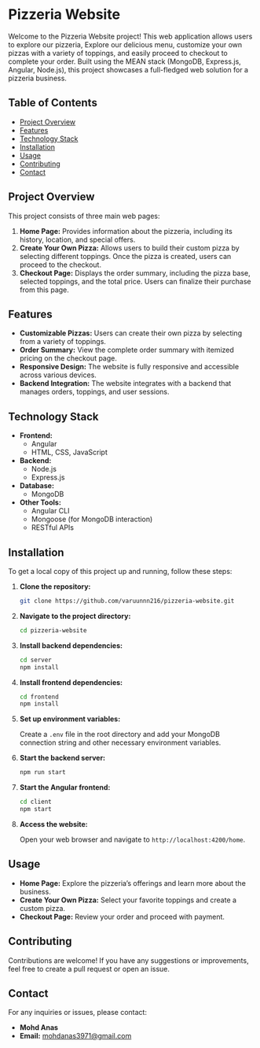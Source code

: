 # Pizzeria Website

Welcome to the Pizzeria Website project! 
This web application allows users to explore our pizzeria, Explore our delicious menu, customize your own pizzas with a variety of toppings, and easily proceed to checkout to complete your order. Built using the MEAN stack (MongoDB, Express.js, Angular, Node.js), this project showcases a full-fledged web solution for a pizzeria business.

## Table of Contents

- [Project Overview](#project-overview)
- [Features](#features)
- [Technology Stack](#technology-stack)
- [Installation](#installation)
- [Usage](#usage)
- [Contributing](#contributing)
- [Contact](#contact)

## Project Overview

This project consists of three main web pages:

1. **Home Page:** Provides information about the pizzeria, including its history, location, and special offers.
2. **Create Your Own Pizza:** Allows users to build their custom pizza by selecting different toppings. Once the pizza is created, users can proceed to the checkout.
3. **Checkout Page:** Displays the order summary, including the pizza base, selected toppings, and the total price. Users can finalize their purchase from this page.

## Features

- **Customizable Pizzas:** Users can create their own pizza by selecting from a variety of toppings.
- **Order Summary:** View the complete order summary with itemized pricing on the checkout page.
- **Responsive Design:** The website is fully responsive and accessible across various devices.
- **Backend Integration:** The website integrates with a backend that manages orders, toppings, and user sessions.

## Technology Stack

- **Frontend:**
  - Angular
  - HTML, CSS, JavaScript
- **Backend:**
  - Node.js
  - Express.js
- **Database:**
  - MongoDB
- **Other Tools:**
  - Angular CLI
  - Mongoose (for MongoDB interaction)
  - RESTful APIs

## Installation

To get a local copy of this project up and running, follow these steps:

1. **Clone the repository:**

   ```bash
   git clone https://github.com/varuunnn216/pizzeria-website.git
   ```

2. **Navigate to the project directory:**

   ```bash
   cd pizzeria-website
   ```

3. **Install backend dependencies:**

   ```bash
   cd server
   npm install
   ```

4. **Install frontend dependencies:**

   ```bash
   cd frontend
   npm install
   ```

5. **Set up environment variables:**

   Create a `.env` file in the root directory and add your MongoDB connection string and other necessary environment variables.

6. **Start the backend server:**

   ```bash
   npm run start
   ```

7. **Start the Angular frontend:**

   ```bash
   cd client
   npm start
   ```

8. **Access the website:**

   Open your web browser and navigate to `http://localhost:4200/home`.

## Usage

- **Home Page:** Explore the pizzeria’s offerings and learn more about the business.
- **Create Your Own Pizza:** Select your favorite toppings and create a custom pizza.
- **Checkout Page:** Review your order and proceed with payment.


## Contributing

Contributions are welcome! If you have any suggestions or improvements, feel free to create a pull request or open an issue.


## Contact

For any inquiries or issues, please contact:

- **Mohd Anas**
- **Email:** mohdanas3971@gmail.com

